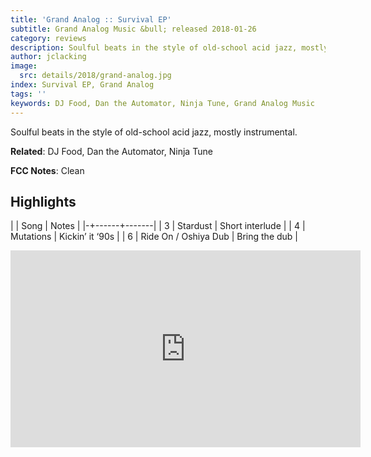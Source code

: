 ```yaml
---
title: 'Grand Analog :: Survival EP'
subtitle: Grand Analog Music &bull; released 2018-01-26
category: reviews
description: Soulful beats in the style of old-school acid jazz, mostly instrumental.
author: jclacking
image:
  src: details/2018/grand-analog.jpg
index: Survival EP, Grand Analog
tags: ''
keywords: DJ Food, Dan the Automator, Ninja Tune, Grand Analog Music
---
```

Soulful beats in the style of old-school acid jazz, mostly instrumental.<!--more-->

**Related**: DJ Food, Dan the Automator, Ninja Tune

**FCC Notes**: Clean

## Highlights

| | Song | Notes |
|-+------+-------|
| 3 | Stardust | Short interlude |
| 4 | Mutations | Kickin’ it ‘90s |
| 6 | Ride On  / Oshiya Dub | Bring the dub |

<div class="tlo-detail-video"><iframe width="560" height="315" src="https://www.youtube.com/embed/VZhhb5xjQCQ" frameborder="0" allow="autoplay; encrypted-media" allowfullscreen></iframe></div>

